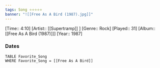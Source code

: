 ```yaml
---
tags: Song ⭐⭐⭐⭐⭐ 
banner: "![[Free As A Bird (1987).jpg]]"
---
```

[Time:: 4:10]
[Artist:: [[Supertramp]] ]
[Genre:: Rock]
[Played:: 31]
[Album:: [[Free As A Bird (1987)]]]
[Year:: 1987]
### Dates
````dataview
TABLE Favorite_Song
WHERE Favorite_Song = [[Free As A Bird]]
````